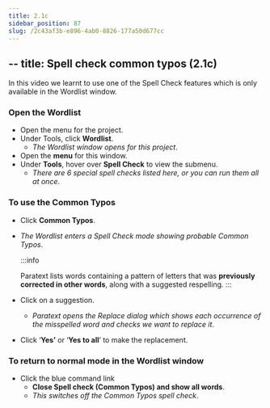 ```yaml
---
title: 2.1c
sidebar_position: 87
slug: /2c43af3b-e896-4ab0-8826-177a50d677cc
---
```




## -- title: Spell check common typos (2.1c)


In this video we learnt to use one of the Spell Check features which is only available in the Wordlist window.


### Open the Wordlist

- Open the menu for the project.
- Under Tools, click **Wordlist**.
	- _The Wordlist window opens for this project_.
- Open the **menu** for this window.
- Under **Tools**, hover over **Spell Check** to view the submenu.
	- _There are 6 special spell checks listed here, or you can run them all at once_.

### To use the Common Typos

- Click **Common Typos**.
- _The Wordlist enters a Spell Check mode showing probable Common Typos_.

	:::info


	Paratext lists words containing a pattern of letters that was **previously corrected in other words**, along with a suggested respelling. :::

- Click on a suggestion.
	- _Paratext opens the Replace dialog which shows each occurrence of the misspelled word and checks we want to replace it_.
- Click ‘**Yes’** or ‘**Yes to all**’ to make the replacement.

### To return to normal mode in the Wordlist window

- Click the blue command link
	- **Close Spell check (Common Typos) and show all words**.
	- _This switches off the Common Typos spell check_.
